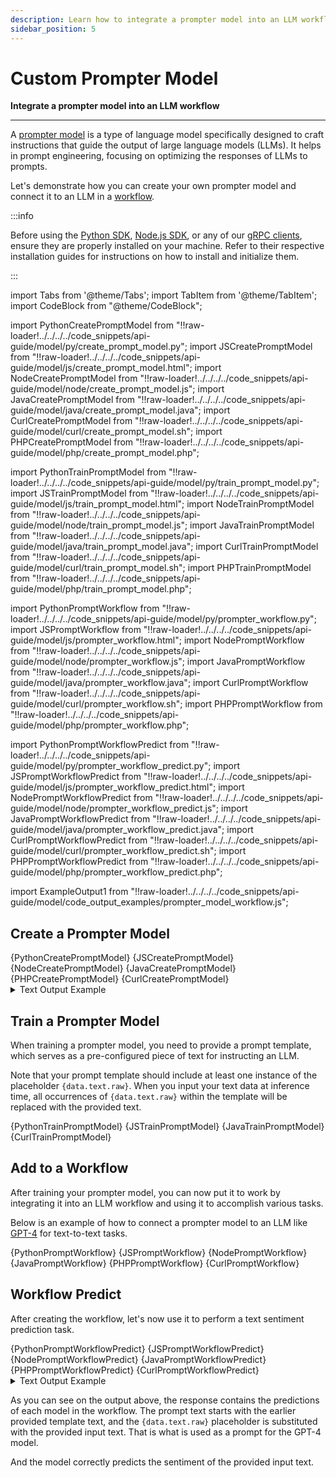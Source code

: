 ```yaml
---
description: Learn how to integrate a prompter model into an LLM workflow 
sidebar_position: 5
---
```


# Custom Prompter Model

**Integrate a prompter model into an LLM workflow**
<hr />

A [prompter model](https://docs.clarifai.com/portal-guide/agent-system-operators/prompter) is a type of language model specifically designed to craft instructions that guide the output of large language models (LLMs). It helps in prompt engineering, focusing on optimizing the responses of LLMs to prompts. 

Let's demonstrate how you can create your own prompter model and connect it to an LLM in a [workflow](https://docs.clarifai.com/api-guide/workflows/). 

:::info

Before using the [Python SDK](https://docs.clarifai.com/additional-resources/api-overview/python-sdk), [Node.js SDK](https://docs.clarifai.com/additional-resources/api-overview/nodejs-sdk), or any of our [gRPC clients](https://docs.clarifai.com/additional-resources/api-overview/grpc-clients), ensure they are properly installed on your machine. Refer to their respective installation guides for instructions on how to install and initialize them.

:::

import Tabs from '@theme/Tabs';
import TabItem from '@theme/TabItem';
import CodeBlock from "@theme/CodeBlock";

import PythonCreatePromptModel from "!!raw-loader!../../../../code_snippets/api-guide/model/py/create_prompt_model.py";
import JSCreatePromptModel from "!!raw-loader!../../../../code_snippets/api-guide/model/js/create_prompt_model.html";
import NodeCreatePromptModel from "!!raw-loader!../../../../code_snippets/api-guide/model/node/create_prompt_model.js";
import JavaCreatePromptModel from "!!raw-loader!../../../../code_snippets/api-guide/model/java/create_prompt_model.java";
import CurlCreatePromptModel from "!!raw-loader!../../../../code_snippets/api-guide/model/curl/create_prompt_model.sh";
import PHPCreatePromptModel from "!!raw-loader!../../../../code_snippets/api-guide/model/php/create_prompt_model.php";

import PythonTrainPromptModel from "!!raw-loader!../../../../code_snippets/api-guide/model/py/train_prompt_model.py";
import JSTrainPromptModel from "!!raw-loader!../../../../code_snippets/api-guide/model/js/train_prompt_model.html";
import NodeTrainPromptModel from "!!raw-loader!../../../../code_snippets/api-guide/model/node/train_prompt_model.js";
import JavaTrainPromptModel from "!!raw-loader!../../../../code_snippets/api-guide/model/java/train_prompt_model.java";
import CurlTrainPromptModel from "!!raw-loader!../../../../code_snippets/api-guide/model/curl/train_prompt_model.sh";
import PHPTrainPromptModel from "!!raw-loader!../../../../code_snippets/api-guide/model/php/train_prompt_model.php";

import PythonPromptWorkflow from "!!raw-loader!../../../../code_snippets/api-guide/model/py/prompter_workflow.py";
import JSPromptWorkflow from "!!raw-loader!../../../../code_snippets/api-guide/model/js/prompter_workflow.html";
import NodePromptWorkflow from "!!raw-loader!../../../../code_snippets/api-guide/model/node/prompter_workflow.js";
import JavaPromptWorkflow from "!!raw-loader!../../../../code_snippets/api-guide/model/java/prompter_workflow.java";
import CurlPromptWorkflow from "!!raw-loader!../../../../code_snippets/api-guide/model/curl/prompter_workflow.sh";
import PHPPromptWorkflow from "!!raw-loader!../../../../code_snippets/api-guide/model/php/prompter_workflow.php";

import PythonPromptWorkflowPredict from "!!raw-loader!../../../../code_snippets/api-guide/model/py/prompter_workflow_predict.py";
import JSPromptWorkflowPredict from "!!raw-loader!../../../../code_snippets/api-guide/model/js/prompter_workflow_predict.html";
import NodePromptWorkflowPredict from "!!raw-loader!../../../../code_snippets/api-guide/model/node/prompter_workflow_predict.js";
import JavaPromptWorkflowPredict from "!!raw-loader!../../../../code_snippets/api-guide/model/java/prompter_workflow_predict.java";
import CurlPromptWorkflowPredict from "!!raw-loader!../../../../code_snippets/api-guide/model/curl/prompter_workflow_predict.sh";
import PHPPromptWorkflowPredict from "!!raw-loader!../../../../code_snippets/api-guide/model/php/prompter_workflow_predict.php";

import ExampleOutput1 from "!!raw-loader!../../../../code_snippets/api-guide/model/code_output_examples/prompter_model_workflow.js";

## Create a Prompter Model

<Tabs groupId="code">

<TabItem value="grpc_python" label="Python (gRPC)">
    <CodeBlock className="language-python">{PythonCreatePromptModel}</CodeBlock>
</TabItem>

<TabItem value="js_rest" label="JavaScript (REST)">
    <CodeBlock className="language-javascript">{JSCreatePromptModel}</CodeBlock>
</TabItem>

<TabItem value="grpc_nodejs" label="Node.js (gRPC)">
    <CodeBlock className="language-javascript">{NodeCreatePromptModel}</CodeBlock>
</TabItem>

<TabItem value="grpc_java" label="Java (gRPC)">
    <CodeBlock className="language-java">{JavaCreatePromptModel}</CodeBlock>
</TabItem>

<TabItem value="php" label="PHP (gRPC)">
    <CodeBlock className="language-php">{PHPCreatePromptModel}</CodeBlock>
</TabItem>

<TabItem value="curl" label="cURL">
    <CodeBlock className="language-bash">{CurlCreatePromptModel}</CodeBlock>
</TabItem>

</Tabs>

<details>
  <summary>Text Output Example</summary>
    <CodeBlock className="language-js">{ExampleOutput1}</CodeBlock>
</details>

## Train a Prompter Model

When training a prompter model, you need to provide a prompt template, which serves as a pre-configured piece of text for instructing an LLM. 

Note that your prompt template should include at least one instance of the placeholder `{data.text.raw}`. When you input your text data at inference time, all occurrences of `{data.text.raw}` within the template will be replaced with the provided text.

<Tabs groupId="code">

<TabItem value="grpc_python" label="Python (gRPC)">
    <CodeBlock className="language-python">{PythonTrainPromptModel}</CodeBlock>
</TabItem>

<TabItem value="js_rest" label="JavaScript (REST)">
    <CodeBlock className="language-javascript">{JSTrainPromptModel}</CodeBlock>
</TabItem>

<!--
<TabItem value="grpc_nodejs" label="Node.js (gRPC)">
    <CodeBlock className="language-javascript">{NodeTrainPromptModel}</CodeBlock>
</TabItem>
-->

<TabItem value="grpc_java" label="Java (gRPC)">
    <CodeBlock className="language-java">{JavaTrainPromptModel}</CodeBlock>
</TabItem>

<!--
<TabItem value="php" label="PHP (gRPC)">
    <CodeBlock className="language-php">{PHPTrainPromptModel}</CodeBlock>
</TabItem>
-->

<TabItem value="curl" label="cURL">
    <CodeBlock className="language-bash">{CurlTrainPromptModel}</CodeBlock>
</TabItem>

</Tabs>

## Add to a Workflow

After training your prompter model, you can now put it to work by integrating it into an LLM workflow and using it to accomplish various tasks. 

Below is an example of how to connect a prompter model to an LLM like [GPT-4](https://clarifai.com/openai/chat-completion/models/GPT-4) for text-to-text tasks. 

<Tabs groupId="code">

<TabItem value="grpc_python" label="Python (gRPC)">
    <CodeBlock className="language-python">{PythonPromptWorkflow}</CodeBlock>
</TabItem>

<TabItem value="js_rest" label="JavaScript (REST)">
    <CodeBlock className="language-javascript">{JSPromptWorkflow}</CodeBlock>
</TabItem>

<TabItem value="grpc_nodejs" label="Node.js (gRPC)">
    <CodeBlock className="language-javascript">{NodePromptWorkflow}</CodeBlock>
</TabItem>

<TabItem value="grpc_java" label="Java (gRPC)">
    <CodeBlock className="language-java">{JavaPromptWorkflow}</CodeBlock>
</TabItem>

<TabItem value="php" label="PHP (gRPC)">
    <CodeBlock className="language-php">{PHPPromptWorkflow}</CodeBlock>
</TabItem>

<TabItem value="curl" label="cURL">
    <CodeBlock className="language-bash">{CurlPromptWorkflow}</CodeBlock>
</TabItem>

</Tabs>

## Workflow Predict

After creating the workflow, let's now use it to perform a text sentiment prediction task. 

<Tabs groupId="code">

<TabItem value="grpc_python" label="Python (gRPC)">
    <CodeBlock className="language-python">{PythonPromptWorkflowPredict}</CodeBlock>
</TabItem>

<TabItem value="js_rest" label="JavaScript (REST)">
    <CodeBlock className="language-javascript">{JSPromptWorkflowPredict}</CodeBlock>
</TabItem>

<TabItem value="grpc_nodejs" label="Node.js (gRPC)">
    <CodeBlock className="language-javascript">{NodePromptWorkflowPredict}</CodeBlock>
</TabItem>

<TabItem value="grpc_java" label="Java (gRPC)">
    <CodeBlock className="language-java">{JavaPromptWorkflowPredict}</CodeBlock>
</TabItem>

<TabItem value="php" label="PHP (gRPC)">
    <CodeBlock className="language-php">{PHPPromptWorkflowPredict}</CodeBlock>
</TabItem>

<TabItem value="curl" label="cURL">
    <CodeBlock className="language-bash">{CurlPromptWorkflowPredict}</CodeBlock>
</TabItem>

</Tabs>

<details>
  <summary>Text Output Example</summary>
    <CodeBlock className="language-js">{ExampleOutput1}</CodeBlock>
</details>

As you can see on the output above, the response contains the predictions of each model in the workflow. The prompt text starts with the earlier provided template text, and the `{data.text.raw}` placeholder is substituted with the provided input text. That is what is used as a prompt for the GPT-4 model.

And the model correctly predicts the sentiment of the provided input text. 